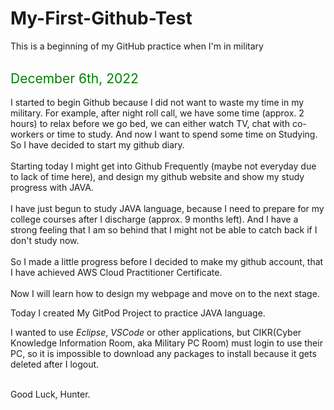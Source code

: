 # My-First-Github-Test
This is a beginning of my GitHub practice when I'm in military

<br><span style = " font-size:1.5em;  color: green;">December 6th, 2022</span></br>
<br>I started to begin Github because I did not want to waste my time in my military. For example, after night roll call, we have some time (approx. 2 hours) to relax before we go bed, we can either watch TV, chat with co-workers or time to study. And now I want to spend some time on Studying. So I have decided to start my github diary. </br>
<br>Starting today I might get into Github Frequently (maybe not everyday due to lack of time here), and design my github website and show my study progress with JAVA.</br>
<br>I have just begun to study JAVA language, because I need to prepare for my college courses after I discharge (approx. 9 months left). And I have a strong feeling that I am so behind that I might not be able to catch back if I don't study now.</br>
<br>So I made a little progress before I decided to make my github account, that I have achieved AWS Cloud Practitioner Certificate.</br>
<br>Now I will learn how to design my webpage and move on to the next stage.</br>

Today I created My GitPod Project to practice JAVA language.

I wanted to use <i>Eclipse</i>, <i>VSCode</i> or other applications, but CIKR(Cyber Knowledge Information Room, aka Military PC Room) must login to use their PC, so it is impossible to download any packages to install because it gets deleted after I logout.

<br>Good Luck, Hunter.</br>
